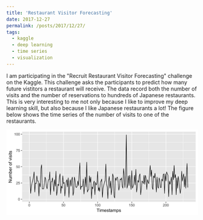 ```yaml
---
title: 'Restaurant Visitor Forecasting'
date: 2017-12-27
permalink: /posts/2017/12/27/
tags:
  - kaggle
  - deep learning
  - time series
  - visualization
---
```


I am participating in the "Recruit Restaurant Visitor Forecasting" challenge on the Kaggle. This challenge asks the participants to predict how many future vistitors a restaurant will receive. The data record both the number of visits and the number of reservations to hundreds of Japanese restaurants. This is very interesting to me not only because I like to improve my deep learning skill, but also because I like Japanese restaurants a lot! The figure below shows the time series of the number of visits to one of the restaurants.

![alt text](https://github.com/bellowswang/bellowswang.github.io/raw/master/images/ts20171227.jpeg)